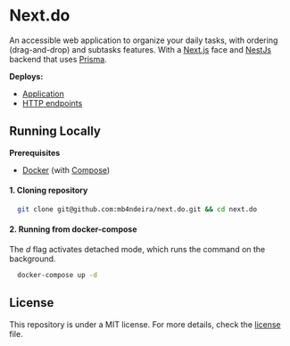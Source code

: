 # Next.do

An accessible web application to organize your daily tasks, with ordering (drag-and-drop) and subtasks features. With a [Next.js](https://nextjs.org/) face and [NestJs](https://nestjs.com/) backend that uses [Prisma](https://www.prisma.io/).

**Deploys:**

- [Application](next-do.vercel.app/)
- [HTTP endpoints](https://next-do.onrender.com)

## Running Locally

**Prerequisites**

- [Docker](https://www.docker.com/get-started/) (with [Compose](https://docs.docker.com/compose/))

#### 1. Cloning repository

```bash
  git clone git@github.com:mb4ndeira/next.do.git && cd next.do
```

#### 2. Running from docker-compose

The _d_ flag activates detached mode, which runs the command on the background.

```bash
  docker-compose up -d
```

## License

This repository is under a MIT license. For more details, check the [license](LICENSE.md) file.
